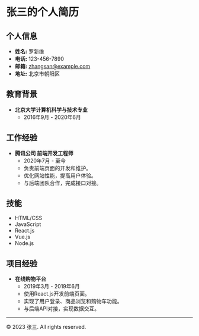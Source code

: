 # 张三的个人简历

## 个人信息
- **姓名:** 罗新维
- **电话:** 123-456-7890
- **邮箱:** zhangsan@example.com
- **地址:** 北京市朝阳区

## 教育背景
- **北京大学计算机科学与技术专业**
  - 2016年9月 - 2020年6月

## 工作经验
- **腾讯公司 前端开发工程师**
  - 2020年7月 - 至今
  - 负责前端页面的开发和维护。
  - 优化网站性能，提高用户体验。
  - 与后端团队合作，完成接口对接。

## 技能
- HTML/CSS
- JavaScript
- React.js
- Vue.js
- Node.js

## 项目经验
- **在线购物平台**
  - 2019年3月 - 2019年6月
  - 使用React.js开发前端页面。
  - 实现了用户登录、商品浏览和购物车功能。
  - 与后端API对接，实现数据交互。

---

&copy; 2023 张三. All rights reserved.
